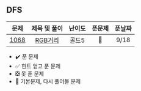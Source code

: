 ## DFS


| 문제 |  제목 및 풀이 | 난이도 | 푼문제 | 푼날짜 |    
| :-----: | :-----: | :-----: | :-----: | :-----: | 
| [1068](https://www.acmicpc.net/problem/1068) | [RGB거리](https://github.com/whdbfla6/algorithm_study/blob/main/DFS/1068.py) | 골드5 | 🌟 |  9/18  |

- ✔️ 푼 문제 
- ✅ 힌트 얻고 푼 문제 
- ❎ 못 푼 문제 
- 🌟 기본문제, 다시 풀어볼 문제